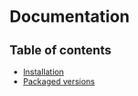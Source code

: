 # Documentation

## Table of contents

  * [Installation](installation.md)
  * [Packaged versions](packages.md)
